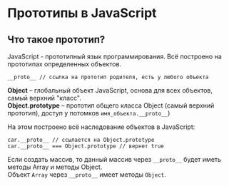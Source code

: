 # Прототипы в JavaScript
## Что такое прототип?

JavaScript - прототипный язык программирования. Всё построено на прототипах определенных объектов.

    __proto__ // ссылка на прототип родителя, есть у любого объекта

**Object** &ndash; глобальный объект JavaScript, основа для всех объектов, самый верхний "класс".<br />
**Object.prototype** &ndash; прототип общего класса Object (самый верхний прототип), доступ у потомков `имя_объекта.__proto__`)

На этом построено всё наследование объектов в JavaScript:

    car.__proto__ // ссылается на Object.prototype
    car.__proto__ === Object.prototype // вернет true

Если создать массив, то данный массив через `__proto__` будет иметь методы Array и методы Object.<br />
Объект `Array` через `__proto__` имеет методы `Object`.
